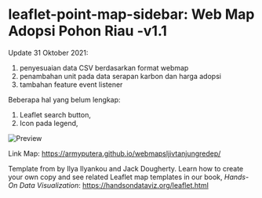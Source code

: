 # leaflet-point-map-sidebar: Web Map Adopsi Pohon Riau -v1.1
Update 31 Oktober 2021:
1. penyesuaian data CSV berdasarkan format webmap
2. penambahan unit pada data serapan karbon dan harga adopsi
3. tambahan feature event listener

Beberapa hal yang belum lengkap:
1. Leaflet search button,
2. Icon pada legend,

![Preview](preview.png)


Link Map: https://armyputera.github.io/webmapsljivtanjungredep/


Template from by Ilya Ilyankou and Jack Dougherty. Learn how to create your own copy and see related Leaflet map templates in our book, *Hands-On Data Visualization*: https://handsondataviz.org/leaflet.html


